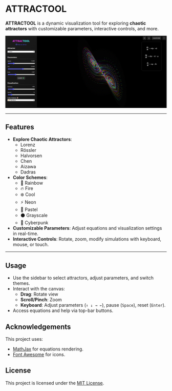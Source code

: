 # ATTRACTOOL

**ATTRACTOOL** is a dynamic visualization tool for exploring **chaotic attractors** with customizable parameters, interactive controls, and more.

![ATTRACTOOL Preview](./attractool.png)

---

## Features
- **Explore Chaotic Attractors**: 
  - Lorenz
  - Rössler
  - Halvorsen
  - Chen
  - Aizawa
  - Dadras
- **Color Schemes**: 
  - 🌈 Rainbow
  - 🔥 Fire
  - ❄️ Cool
  - ⚡ Neon
  - 🧁 Pastel
  - ⚫ Grayscale
  - 💜 Cyberpunk
- **Customizable Parameters**: Adjust equations and visualization settings in real-time.
- **Interactive Controls**: Rotate, zoom, modify simulations with keyboard, mouse, or touch.

---

## Usage
- Use the sidebar to select attractors, adjust parameters, and switch themes.
- Interact with the canvas:
  - **Drag**: Rotate view
  - **Scroll/Pinch**: Zoom
  - **Keyboard**: Adjust parameters (`↑ ↓ → ←`), pause (`Space`), reset (`Enter`).
- Access equations and help via top-bar buttons.

## Acknowledgements
This project uses:
- [MathJax](https://www.mathjax.org/) for equations rendering.
- [Font Awesome](https://fontawesome.com/) for icons.

## License
This project is licensed under the [MIT License](LICENSE).